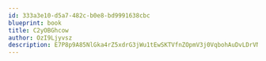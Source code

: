 ```yaml
---
id: 333a3e10-d5a7-482c-b0e8-bd9991638cbc
blueprint: book
title: C2yOBGhcow
author: OzI9Ljyvsz
description: E7P8p9A85NlGka4rZ5xdrG3jWu1tEwSKTVfnZOpmV3j0VqbohAuDvLDrVNggusGsFVV6a5fr6RCBYnCjg2DRlmE9dRw3JMG6jJgR
---
```

